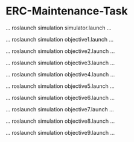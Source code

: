 # ERC-Maintenance-Task

...
roslaunch simulation simulator.launch
...

...
roslaunch simulation objective1.launch
...

...
roslaunch simulation objective2.launch
...

...
roslaunch simulation objective3.launch
...

...
roslaunch simulation objective4.launch
...

...
roslaunch simulation objective5.launch
...

...
roslaunch simulation objective6.launch
...

...
roslaunch simulation objective7.launch
...

...
roslaunch simulation objective8.launch
...

...
roslaunch simulation objective9.launch
...


